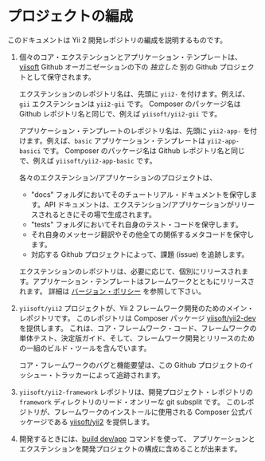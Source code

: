 プロジェクトの編成
==================

このドキュメントは Yii 2 開発レポジトリの編成を説明するものです。
 
1. 個々のコア・エクステンションとアプリケーション・テンプレートは、[yiisoft](https://github.com/yiisoft) Github オーガニゼーションの下の
*独立した* 別の Github プロジェクトとして保守されます。
    
   エクステンションのレポジトリ名は、先頭に `yii2-` を付けます。例えば、`gii` エクステンションは `yii2-gii` です。
   Composer のパッケージ名は Github レポジトリ名と同じで、例えば `yiisoft/yii2-gii` です。
   
   アプリケーション・テンプレートのレポジトリ名は、先頭に `yii2-app-` を付けます。例えば、`basic` アプリケーション・テンプレートは `yii2-app-basici` です。
   Composer のパッケージ名は Github レポジトリ名と同じで、例えば `yiisoft/yii2-app-basic` です。
   
   各々のエクステンション/アプリケーションのプロジェクトは、
 
   * "docs" フォルダにおいてそのチュートリアル・ドキュメントを保守します。API ドキュメントは、エクステンション/アプリケーションがリリースされるときにその場で生成されます。
   * "tests" フォルダにおいてそれ自身のテスト・コードを保守します。
   * それ自身のメッセージ翻訳やその他全ての関係するメタコードを保守します。
   * 対応する Github プロジェクトによって、課題 (issue) を追跡します。
      
   エクステンションのレポジトリは、必要に応じて、個別にリリースされます。アプリケーション・テンプレートはフレームワークとともにリリースされます。
   詳細は [バージョン・ポリシー](versions.md) を参照して下さい。

2. `yiisoft/yii2` プロジェクトが、Yii 2 フレームワーク開発のためのメイン・レポジトリです。
   このレポジトリは Composer パッケージ [yiisoft/yii2-dev](https://packagist.org/packages/yiisoft/yii2-dev) を提供します。
   これは、コア・フレームワーク・コード、フレームワークの単体テスト、決定版ガイド、そして、フレームワーク開発とリリースのための一組のビルド・ツールを含んでいます。
   
   コア・フレームワークのバグと機能要望は、この Github プロジェクトのイッシュー・トラッカーによって追跡されます。
   
3. `yiisoft/yii2-framework` レポジトリは、開発プロジェクト・レポジトリの `framework` ディレクトリのリード・オンリーな git subsplit です。
   このレポジトリが、フレームワークのインストールに使用される Composer 公式パッケージである
   [yiisoft/yii2](https://packagist.org/packages/yiisoft/yii2) を提供します。

4. 開発するときには、[build dev/app](git-workflow.md#prepare-the-test-environment) コマンドを使って、
   アプリケーションとエクステンションを開発プロジェクトの構成に含めることが出来ます。
